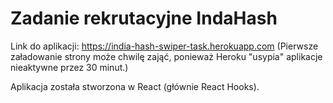 # Zadanie rekrutacyjne IndaHash

Link do aplikacji: https://india-hash-swiper-task.herokuapp.com
(Pierwsze załadowanie strony może chwilę zająć, ponieważ Heroku "usypia" aplikacje nieaktywne przez 30 minut.)

Aplikacja została stworzona w React (głównie React Hooks).
